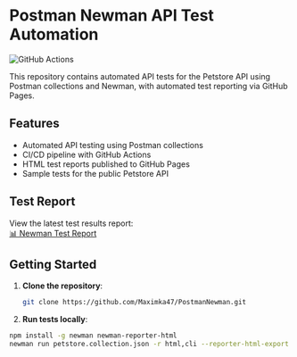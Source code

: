 # Postman Newman API Test Automation

![GitHub Actions](https://github.com/Maximka47/PostmanNewman/workflows/Run%20Postman%20Tests/badge.svg)

This repository contains automated API tests for the Petstore API using Postman collections and Newman, with automated test reporting via GitHub Pages.

## Features

- Automated API testing using Postman collections
- CI/CD pipeline with GitHub Actions
- HTML test reports published to GitHub Pages
- Sample tests for the public Petstore API

## Test Report

View the latest test results report:  
[📊 Newman Test Report](https://maximka47.github.io/PostmanNewman/)

## Getting Started

1. **Clone the repository**:
   ```bash
   git clone https://github.com/Maximka47/PostmanNewman.git
2. **Run tests locally**:

  ```bash
  npm install -g newman newman-reporter-html
  newman run petstore.collection.json -r html,cli --reporter-html-export report.html
